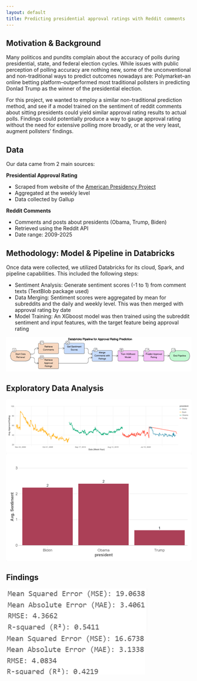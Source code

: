 ```yaml
---
layout: default
title: Predicting presidential approval ratings with Reddit comments
---
```


## Motivation & Background
Many politicos and pundits complain about the accuracy of polls during presidential, state, and federal election cycles. While issues with public perception of polling accuracy are nothing new, some of the unconventional and non-traditional ways to predict outcomes nowadays are: Polymarket–an online betting platform–outperformed most traditional pollsters in predicting Donlad Trump as the winner of the presidential election. 

For this project, we wanted to employ a similar non-traditional prediction method, and see if a model trained on the sentiment of reddit comments about sitting presidents could yield similar approval rating results to actual polls. Findings could potentially produce a way to gauge approval rating without the need for extensive polling more broadly, or at the very least, augment pollsters’ findings. 

## Data
Our data came from 2 main sources: 

**Presidential Approval Rating**
- Scraped from website of the [American Presidency Project](https://www.presidency.ucsb.edu/statistics/data/presidential-job-approval-all-data)
- Aggregated at the weekly level
- Data collected by Gallup
  
**Reddit Comments**
- Comments and posts about presidents (Obama, Trump, Biden)
- Retrieved using the Reddit API
- Date range: 2009-2025


## Methodology: Model & Pipeline in Databricks
Once data were collected, we utilized Databricks for its cloud, Spark, and pipeline capabilities. This included the following steps:
- Sentiment Analysis: Generate sentiment scores (-1 to 1) from comment texts (TextBlob package used)
- Data Merging: Sentiment scores were aggregated by mean for subreddits and the daily and weekly level. This was then merged with approval rating by date
- Model Training: An XGboost model was then trained using the subreddit sentiment and input features, with the target feature being approval rating

![Pipeline Diagram](visuals/pipeline_databricks.png)

## Exploratory Data Analysis
![Approval Ratings over time by President](visuals/pres_approval_overtime.png)
![Average Sentiment Scores (Rounded) for past 3 Presidents](visuals/pres_sentiment_avg.png)


## Findings
![XGboost - Weekly Lagged Model Performance](visuals/model_lag_weekly.png)
![XGboost - Daily Model Performance](visuals/model_daily.png)
